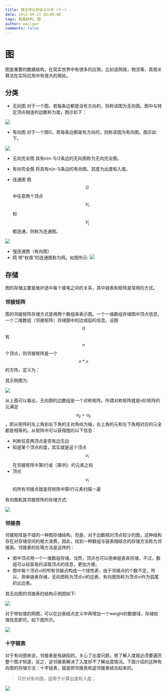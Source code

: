 ```yaml
---
title: 算法导论研读与分析（十一）
date: 2013-09-23 10:00:00
tags: 数据结构，图
author: maclaon
comments: false
---
```

# 图
图是重要的数据结构，在现实世界中有很多的应用，比如说网络，物流等，其相关算法在实际应用中有很大的用处。

## 分类
+ 无向图
对于一个图，若每条边都是没有方向的，则称该图为无向图。图中与特定顶点相连的边数称为度，图示如下：

![](http://images.cnitblog.com/blog/311549/201309/23224319-542b3e34bb934877871ec042397c8b42.jpg)

<!--more-->

+ 有向图
对于一个图G，若每条边都是有方向的，则称该图为有向图。图示如下。

![](http://images.cnitblog.com/blog/311549/201309/23224322-bb9cc704825d448a973befed8cc93538.jpg)

+ 无向完全图
具有n(n-1)/2条边的无向图称为无向完全图。

+ 有向完全图
将具有n(n-1)条边的有向图。其度为出度和入度。

+ 连通图
图$$G$$中任意两个顶点$$V_i$$和$$V_j$$都连通，则称为连通图。

![](http://images.cnitblog.com/blog/311549/201309/23224325-da52aadcae4b456389fb9268dd51d1b8.jpg)

+ 强连通图（有向图）
+ 网
带”权值”的连通图称为网。如图所示:
![](http://images.cnitblog.com/blog/311549/201309/23224328-7192059395f34ded9fd3ea3f2335b566.jpg)

## 存储
图的存储主要是维护途中每个接电之间的关系，其中链表和矩阵是常用的方式。
### 邻接矩阵
图的邻接矩阵存储方式是用两个数组来表示图。一个一维数组存储图中顶点信息，一个二维数组（邻接矩阵）存储图中的边或弧的信息。设图$$G$$有$$n$$个顶点，则邻接矩阵是一个$$n*n$$的方阵，定义为：

$$$$

其示例图为:

![](http://blog.chinaunix.net/attachment/201301/28/26548237_1359358505GMa9.png)

从上面可以看出，无向图的边数组是一个对称矩阵。所谓对称矩阵就是n阶矩阵的元满足$$a_{ij} = a_{ji}$$。即从矩阵的左上角到右下角的主对角线为轴，右上角的元和左下角相对应的元全都是相等的。从矩阵中可以获得图的以下信息：
+ 判断任意两顶点是否有边无边
+ 知道某个顶点的度，其实就是这个顶点$$v_i$$在邻接矩阵中第i行或（第i列）的元素之和
+ 顶点$$v_i$$的所有邻接点就是将矩阵中第i行元素扫描一遍

有向图和其邻接矩阵的存储方式:

![](http://blog.chinaunix.net/attachment/201301/28/26548237_1359359055yEhp.png)

### 邻接表
邻接矩阵是不错的一种图存储结构，但是，对于边数相对顶点较少的图，这种结构存在对存储空间的极大浪费。因此，找到一种数组与链表相结合的存储方法称为邻接表。邻接表的处理方法是这样的：
+ 图中顶点用一个一维数组存储，当然，顶点也可以用单链表来存储，不过，数组可以较容易的读取顶点的信息，更加方便。
+ 图中每个顶点vi的所有邻接点构成一个线性表，由于邻接点的个数不定，所以，用单链表存储，无向图称为顶点vi的边表，有向图则称为顶点vi作为弧尾的出边表。

其无向图的邻接表的结构示例图如下:

![](http://blog.chinaunix.net/attachment/201301/28/26548237_1359371746DDZF.png)

对于带权值的网图，可以在边表结点定义中再增加一个weight的数据域，存储权值信息即可。如下图所示。

![](http://blog.chinaunix.net/attachment/201301/28/26548237_13593720165ssU.png)

### 十字链表
对于有向图来说，邻接表是有缺陷的。关心了出度问题，想了解入度就必须要遍历整个图才知道，反之，逆邻接表解决了入度却不了解出度情况。下面介绍的这种有向图的存储方法：十字链表，就是把邻接表和逆邻接表结合起来的。

> 只针对有向图，适用于计算出度和入度；

![](http://blog.chinaunix.net/attachment/201301/28/26548237_1359379826wexn.png)